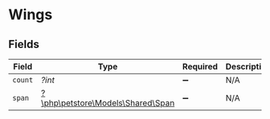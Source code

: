 # Wings


## Fields

| Field                                                            | Type                                                             | Required                                                         | Description                                                      |
| ---------------------------------------------------------------- | ---------------------------------------------------------------- | ---------------------------------------------------------------- | ---------------------------------------------------------------- |
| `count`                                                          | *?int*                                                           | :heavy_minus_sign:                                               | N/A                                                              |
| `span`                                                           | [?\php\petstore\Models\Shared\Span](../../models/shared/Span.md) | :heavy_minus_sign:                                               | N/A                                                              |